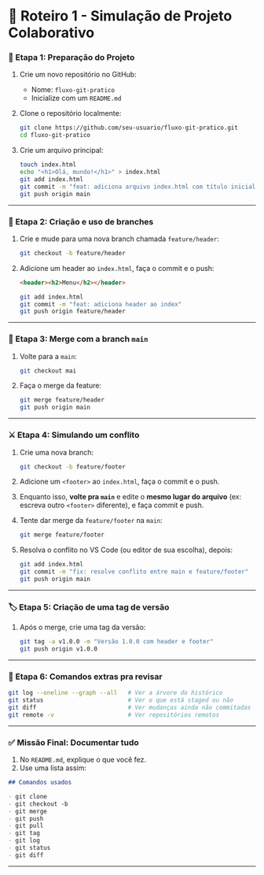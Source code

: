 # 🧭 Roteiro 1 - Simulação de Projeto Colaborativo

### 🧱 Etapa 1: Preparação do Projeto

1. Crie um novo repositório no GitHub:
   - Nome: `fluxo-git-pratico`
   - Inicialize com um `README.md`
2. Clone o repositório localmente:

   ```bash
   git clone https://github.com/seu-usuario/fluxo-git-pratico.git
   cd fluxo-git-pratico
   ```

3. Crie um arquivo principal:

   ```bash
   touch index.html
   echo "<h1>Olá, mundo!</h1>" > index.html
   git add index.html
   git commit -m "feat: adiciona arquivo index.html com título inicial"
   git push origin main
   ```

---

### 🌿 Etapa 2: Criação e uso de branches

1. Crie e mude para uma nova branch chamada `feature/header`:

   ```bash
   git checkout -b feature/header
   ```

2. Adicione um header ao `index.html`, faça o commit e o push:

   ```html
   <header><h2>Menu</h2></header>
   ```

   ```bash
   git add index.html
   git commit -m "feat: adiciona header ao index"
   git push origin feature/header
   ```

---

### 🔀 Etapa 3: Merge com a branch `main`

1. Volte para a `main`:

   ```bash
   git checkout mai
   ```

2. Faça o merge da feature:

   ```bash
   git merge feature/header
   git push origin main
   ```

---

### ⚔️ Etapa 4: Simulando um conflito

1. Crie uma nova branch:

   ```bash
   git checkout -b feature/footer
   ```

2. Adicione um `<footer>` ao `index.html`, faça o commit e o push.
3. Enquanto isso, **volte pra `main`** e edite o **mesmo lugar do arquivo** (ex: escreva outro `<footer>` diferente), e faça commit e push.
4. Tente dar merge da `feature/footer` na `main`:

   ```bash
   git merge feature/footer
   ```

5. Resolva o conflito no VS Code (ou editor de sua escolha), depois:

   ```bash
   git add index.html
   git commit -m "fix: resolve conflito entre main e feature/footer"
   git push origin main
   ```

---

### 🏷️ Etapa 5: Criação de uma tag de versão

1. Após o merge, crie uma tag da versão:

   ```bash
   git tag -a v1.0.0 -m "Versão 1.0.0 com header e footer"
   git push origin v1.0.0
   ```

---

### 📂 Etapa 6: Comandos extras pra revisar

```bash
git log --oneline --graph --all   # Ver a árvore do histórico
git status                        # Ver o que está staged ou não
git diff                          # Ver mudanças ainda não commitadas
git remote -v                     # Ver repositórios remotos
```

---

### ✅ Missão Final: Documentar tudo

1. No `README.md`, explique o que você fez.
2. Use uma lista assim:

```markdown
## Comandos usados

- git clone
- git checkout -b
- git merge
- git push
- git pull
- git tag
- git log
- git status
- git diff
```

---
